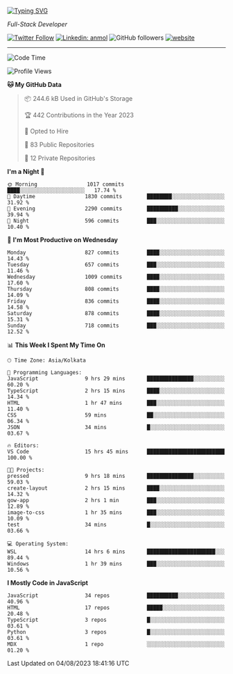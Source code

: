 [![Typing SVG](https://readme-typing-svg.herokuapp.com?lines=HI%2C+I'm+Tonal;I'm+a+Full+Stack+Developer)](https://git.io/typing-svg)

<p><em>Full-Stack Developer</em></p>

[![Twitter Follow](https://img.shields.io/twitter/follow/tonalmathew?style=flat)](https://twitter.com/intent/follow?screen_name=tonalmathew)
[![Linkedin: anmol](https://img.shields.io/badge/tonal-mathew?style=flat-square&logo=Linkedin&logoColor=white&link=https://www.linkedin.com/in/tonal-mathew/)](https://www.linkedin.com/in/tonal-mathew/)
![GitHub followers](https://img.shields.io/github/followers/tonalmathew?label=Follow&style=social)
[![website](https://img.shields.io/badge/Website-46a2f1.svg?&style=flat-square&logo=Google-Chrome&logoColor=white&link=http://tonalmathew.github.io/)](http://tonalmathew.github.io/)

---
<!--START_SECTION:waka-->
![Code Time](http://img.shields.io/badge/Code%20Time-1%2C127%20hrs%2011%20mins-blue)

![Profile Views](http://img.shields.io/badge/Profile%20Views-1-blue)

**🐱 My GitHub Data** 

> 📦 244.6 kB Used in GitHub's Storage 
 > 
> 🏆 442 Contributions in the Year 2023
 > 
> 💼 Opted to Hire
 > 
> 📜 83 Public Repositories 
 > 
> 🔑 12 Private Repositories 
 > 
**I'm a Night 🦉** 

```text
🌞 Morning                1017 commits        ████░░░░░░░░░░░░░░░░░░░░░   17.74 % 
🌆 Daytime                1830 commits        ████████░░░░░░░░░░░░░░░░░   31.92 % 
🌃 Evening                2290 commits        ██████████░░░░░░░░░░░░░░░   39.94 % 
🌙 Night                  596 commits         ███░░░░░░░░░░░░░░░░░░░░░░   10.40 % 
```
📅 **I'm Most Productive on Wednesday** 

```text
Monday                   827 commits         ████░░░░░░░░░░░░░░░░░░░░░   14.43 % 
Tuesday                  657 commits         ███░░░░░░░░░░░░░░░░░░░░░░   11.46 % 
Wednesday                1009 commits        ████░░░░░░░░░░░░░░░░░░░░░   17.60 % 
Thursday                 808 commits         ████░░░░░░░░░░░░░░░░░░░░░   14.09 % 
Friday                   836 commits         ████░░░░░░░░░░░░░░░░░░░░░   14.58 % 
Saturday                 878 commits         ████░░░░░░░░░░░░░░░░░░░░░   15.31 % 
Sunday                   718 commits         ███░░░░░░░░░░░░░░░░░░░░░░   12.52 % 
```


📊 **This Week I Spent My Time On** 

```text
🕑︎ Time Zone: Asia/Kolkata

💬 Programming Languages: 
JavaScript               9 hrs 29 mins       ███████████████░░░░░░░░░░   60.20 % 
TypeScript               2 hrs 15 mins       ████░░░░░░░░░░░░░░░░░░░░░   14.34 % 
HTML                     1 hr 47 mins        ███░░░░░░░░░░░░░░░░░░░░░░   11.40 % 
CSS                      59 mins             ██░░░░░░░░░░░░░░░░░░░░░░░   06.34 % 
JSON                     34 mins             █░░░░░░░░░░░░░░░░░░░░░░░░   03.67 % 

🔥 Editors: 
VS Code                  15 hrs 45 mins      █████████████████████████   100.00 % 

🐱‍💻 Projects: 
pressed                  9 hrs 18 mins       ███████████████░░░░░░░░░░   59.03 % 
create-layout            2 hrs 15 mins       ████░░░░░░░░░░░░░░░░░░░░░   14.32 % 
gow-app                  2 hrs 1 min         ███░░░░░░░░░░░░░░░░░░░░░░   12.89 % 
image-to-css             1 hr 35 mins        ███░░░░░░░░░░░░░░░░░░░░░░   10.09 % 
test                     34 mins             █░░░░░░░░░░░░░░░░░░░░░░░░   03.66 % 

💻 Operating System: 
WSL                      14 hrs 6 mins       ██████████████████████░░░   89.44 % 
Windows                  1 hr 39 mins        ███░░░░░░░░░░░░░░░░░░░░░░   10.56 % 
```

**I Mostly Code in JavaScript** 

```text
JavaScript               34 repos            ██████████░░░░░░░░░░░░░░░   40.96 % 
HTML                     17 repos            █████░░░░░░░░░░░░░░░░░░░░   20.48 % 
TypeScript               3 repos             █░░░░░░░░░░░░░░░░░░░░░░░░   03.61 % 
Python                   3 repos             █░░░░░░░░░░░░░░░░░░░░░░░░   03.61 % 
MDX                      1 repo              ░░░░░░░░░░░░░░░░░░░░░░░░░   01.20 % 
```




 Last Updated on 04/08/2023 18:41:16 UTC
<!--END_SECTION:waka-->
